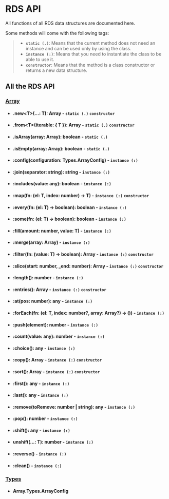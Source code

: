 # RDS API

All functions of all RDS data structures are documented here.

Some methods will come with the following tags:

> - **`static (.)`**: Means that the current method does not need an instance and can be used only by using the class.
> - **`instance (:)`**: Means that you need to instantiate the class to be able to use it.
> - **`constructor`**: Means that the method is a class constructor or returns a new data structure.


## All the RDS API

### [Array](./arrays.md)

- #### .new<T\>(...: T): Array - **`static (.)`** **`constructor`**
- #### .from<T\>(iterable: { T }): Array - **`static (.)`** **`constructor`**
- #### .isArray(array: Array): boolean - **`static (.)`**
- #### .isEmpty(array: Array): boolean - **`static (.)`**
- #### :config(configuration: Types.ArrayConfig) - **`instance (:)`**
- #### :join(separator: string): string - **`instance (:)`**
- #### :includes(value: any): boolean - **`instance (:)`**
- #### :map<T>(fn: (el: T, index: number) -> T) - **`instance (:)`** **`constructor`**
- #### :every<T>(fn: (el: T) -> boolean): boolean - **`instance (:)`**
- #### :some<T>(fn: (el: T) -> boolean): boolean - **`instance (:)`**
- #### :fill<T>(amount: number, value: T) - **`instance (:)`**
- #### :merge<T>(array: Array) - **`instance (:)`**
- #### :filter<T>(fn: (value: T) -> boolean): Array - **`instance (:)`** **`constructor`**
- #### :slice(start: number, _end: number): Array - **`instance (:)`** **`constructor`**
- #### :length(): number - **`instance (:)`**
- #### :entries(): Array - **`instance (:)`** **`constructor`**
- #### :at(pos: number): any - **`instance (:)`**
- #### :forEach<T>(fn: (el: T, index: number?, array: Array?) -> ()) - **`instance (:)`**
- #### :push(element): number - **`instance (:)`**
- #### :count(value: any): number - **`instance (:)`**
- #### :choice(): any - **`instance (:)`**
- #### :copy(): Array - **`instance (:)`** **`constructor`**
- #### :sort(): Array - **`instance (:)`** **`constructor`**
- #### :first(): any - **`instance (:)`**
- #### :last(): any - **`instance (:)`**
- #### :remove(toRemove: number | string): any - **`instance (:)`**
- #### :pop(): number - **`instance (:)`**
- #### :shift(): any - **`instance (:)`**
- #### unshift<T>(...: T): number - **`instance (:)`**
- #### :reverse() - **`instance (:)`**
- #### :clean() - **`instance (:)`**

### [Types](./types.md)
- #### Array.Types.ArrayConfig
